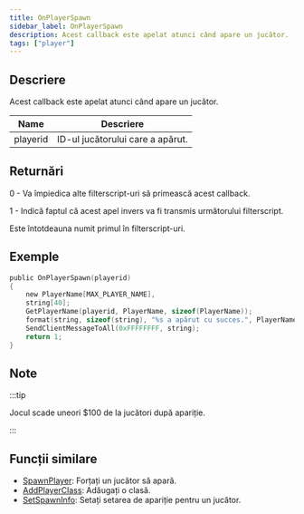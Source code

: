 ```yaml
---
title: OnPlayerSpawn
sidebar_label: OnPlayerSpawn
description: Acest callback este apelat atunci când apare un jucător.
tags: ["player"]
---
```


## Descriere

Acest callback este apelat atunci când apare un jucător.

| Name     | Descriere                          |
| -------- | ---------------------------------- |
| playerid | ID-ul jucătorului care a apărut.   |

## Returnări

0 - Va împiedica alte filterscript-uri să primească acest callback.

1 - Indică faptul că acest apel invers va fi transmis următorului filterscript.

Este întotdeauna numit primul în filterscript-uri.

## Exemple

```c
public OnPlayerSpawn(playerid)
{
    new PlayerName[MAX_PLAYER_NAME],
    string[40];
    GetPlayerName(playerid, PlayerName, sizeof(PlayerName));
    format(string, sizeof(string), "%s a apărut cu succes.", PlayerName);
    SendClientMessageToAll(0xFFFFFFFF, string);
    return 1;
}
```

## Note

:::tip

Jocul scade uneori \$100 de la jucători după apariție.

:::

## Funcții similare

- [SpawnPlayer](../functions/SpawnPlayer): Forțați un jucător să apară.
- [AddPlayerClass](../functions/AddPlayerClass): Adăugați o clasă.
- [SetSpawnInfo](../functions/SetSpawnInfo): Setați setarea de apariție pentru un jucător.